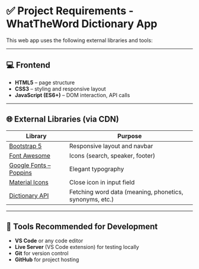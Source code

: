 # ✅ Project Requirements - WhatTheWord Dictionary App

This web app uses the following external libraries and tools:

---

## 💻 Frontend

- **HTML5** – page structure
- **CSS3** – styling and responsive layout
- **JavaScript (ES6+)** – DOM interaction, API calls

---

## 🌐 External Libraries (via CDN)

| Library           | Purpose                          |
|------------------|----------------------------------|
| [Bootstrap 5](https://getbootstrap.com/) | Responsive layout and navbar |
| [Font Awesome](https://fontawesome.com/) | Icons (search, speaker, footer) |
| [Google Fonts – Poppins](https://fonts.google.com/specimen/Poppins) | Elegant typography |
| [Material Icons](https://fonts.google.com/icons) | Close icon in input field |
| [Dictionary API](https://dictionaryapi.dev/) | Fetching word data (meaning, phonetics, synonyms, etc.) |

---

## 🔧 Tools Recommended for Development

- **VS Code** or any code editor
- **Live Server** (VS Code extension) for testing locally
- **Git** for version control
- **GitHub** for project hosting
